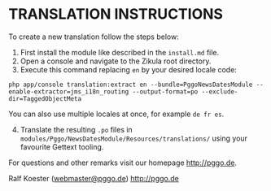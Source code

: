 # TRANSLATION INSTRUCTIONS

To create a new translation follow the steps below:

1. First install the module like described in the `install.md` file.
2. Open a console and navigate to the Zikula root directory.
3. Execute this command replacing `en` by your desired locale code:

`php app/console translation:extract en --bundle=PggoNewsDatesModule --enable-extractor=jms_i18n_routing --output-format=po --exclude-dir=TaggedObjectMeta`

You can also use multiple locales at once, for example `de fr es`.

4. Translate the resulting `.po` files in `modules/Pggo/NewsDatesModule/Resources/translations/` using your favourite Gettext tooling.

For questions and other remarks visit our homepage http://pggo.de.

Ralf Koester (webmaster@pggo.de)
http://pggo.de
